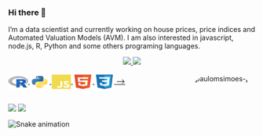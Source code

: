 ### Hi there 👋

<!--
**paulomsimoes/paulomsimoes** is a ✨ _special_ ✨ repository because its `README.md` (this file) appears on your GitHub profile.

Here are some ideas to get you started:

- 🔭 I’m currently working on ...
- 🌱 I’m currently learning ...
- 👯 I’m looking to collaborate on ...
- 🤔 I’m looking for help with ...
- 💬 Ask me about ...
- 📫 How to reach me: ...
- 😄 Pronouns: ...
- ⚡ Fun fact: ...

com windows. vemos os emojis ou tb encontramos no emojipedia: aí é só copiar e colar aqui

  🏘️

-->
I’m a data scientist and currently working on house prices, price indices and Automated Valuation Models (AVM).  I am also interested in javascript, node.js, R, Python and some others programing languages. 

<div align="center">
  <a href="https://grudiavalia.com.br">
  <img height="180em" src="https://github-readme-stats.vercel.app/api?username=paulomsimoes&show_icons=true&theme=dracula&include_all_commits=true&count_private=true"/>
  <img height="120em" src="https://github-readme-stats.vercel.app/api/top-langs/?username=paulomsimoes&layout=compact&langs_count=7&theme=dracula"/>
</div>
<div style="display: inline_block"><br>
  <img align="center" alt="paulomsimoes-R" height="30" width="40" src="https://raw.githubusercontent.com/devicons/devicon/master/icons/r/r-original.svg">
  <img align="center" alt="paulomsimoes-Python" height="30" width="40" src="https://raw.githubusercontent.com/devicons/devicon/master/icons/python/python-original.svg">
  <img align="center" alt="paulomsimoes-Js" height="30" width="40" src="https://raw.githubusercontent.com/devicons/devicon/master/icons/javascript/javascript-plain.svg">
  <img align="center" alt="paulomsimoes-HTML" height="30" width="40" src="https://raw.githubusercontent.com/devicons/devicon/master/icons/html5/html5-original.svg">
  <img align="center" alt="paulomsimoes-CSS" height="30" width="40" src="https://raw.githubusercontent.com/devicons/devicon/master/icons/css3/css3-original.svg">
  <img align="right" alt="paulomsimoes-pic" height="150" style="border-radius:50px;" 
  <!-- src="https://media-exp1.licdn.com/dms/image/C4D03AQE1roFnD91knw/profile-displayphoto-shrink_200_200/0/1631939881688?e=1643846400&v=beta&t=V2Av-8fsYjX7aEObydx0GwKWQporOPvTujQNwJMEnGk"> -->
</div>
  
  ##
 
<div> 
  <a href = "mailto:paulomahaz@gmail.com"><img src="https://img.shields.io/badge/-Gmail-%23333?style=for-the-badge&logo=gmail&logoColor=white" target="_blank"></a>
  <a href="https://www.linkedin.com/in/paulo-fernando-mahaz-simões-05603b117" target="_blank"><img src="https://img.shields.io/badge/-LinkedIn-%230077B5?style=for-the-badge&logo=linkedin&logoColor=white" target="_blank"></a> 
 
  ![Snake animation](https://github.com/paulomsimoes/paulomsimoes/blob/output/github-contribution-grid-snake.svg)
 
</div>
